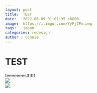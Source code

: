 ```yaml
---
layout: post
title:  TEST
date:   2022-06-09 01:01:35 +0800
image:  https://i.imgur.com/YyFj7Pm.png
tags:   japan
categories: redesign
author : Connie
---
```

# TEST
teeeeeeestttttt  
![](https://i.imgur.com/GHBojB8.png)  
![](https://i.imgur.com/YyFj7Pm.png)  
